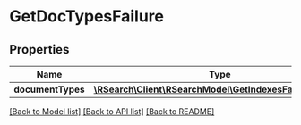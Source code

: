 # GetDocTypesFailure

## Properties
Name | Type | Description | Notes
------------ | ------------- | ------------- | -------------
**documentTypes** | [**\RSearch\Client\RSearchModel\GetIndexesFailureIndexes**](GetIndexesFailureIndexes.md) |  | 

[[Back to Model list]](../README.md#documentation-for-models) [[Back to API list]](../README.md#documentation-for-api-endpoints) [[Back to README]](../README.md)


